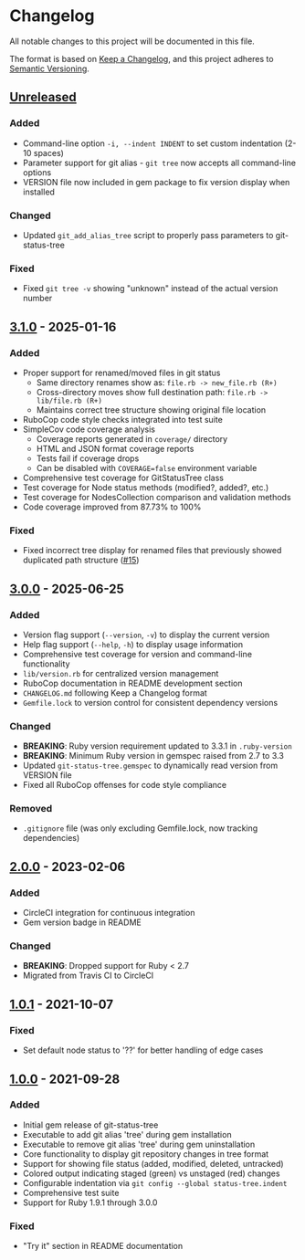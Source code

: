 # Changelog

All notable changes to this project will be documented in this file.

The format is based on [Keep a Changelog](https://keepachangelog.com/en/1.1.0/),
and this project adheres to [Semantic Versioning](https://semver.org/spec/v2.0.0.html).

## [Unreleased]

### Added
- Command-line option `-i, --indent INDENT` to set custom indentation (2-10 spaces)
- Parameter support for git alias - `git tree` now accepts all command-line options
- VERSION file now included in gem package to fix version display when installed

### Changed
- Updated `git_add_alias_tree` script to properly pass parameters to git-status-tree

### Fixed
- Fixed `git tree -v` showing "unknown" instead of the actual version number

## [3.1.0] - 2025-01-16

### Added
- Proper support for renamed/moved files in git status
  - Same directory renames show as: `file.rb -> new_file.rb (R+)`
  - Cross-directory moves show full destination path: `file.rb -> lib/file.rb (R+)`
  - Maintains correct tree structure showing original file location
- RuboCop code style checks integrated into test suite
- SimpleCov code coverage analysis
  - Coverage reports generated in `coverage/` directory
  - HTML and JSON format coverage reports
  - Tests fail if coverage drops
  - Can be disabled with `COVERAGE=false` environment variable
- Comprehensive test coverage for GitStatusTree class
- Test coverage for Node status methods (modified?, added?, etc.)
- Test coverage for NodesCollection comparison and validation methods
- Code coverage improved from 87.73% to 100%

### Fixed
- Fixed incorrect tree display for renamed files that previously showed duplicated path structure ([#15](https://github.com/wteuber/git-status-tree/issues/15))

## [3.0.0] - 2025-06-25

### Added
- Version flag support (`--version`, `-v`) to display the current version
- Help flag support (`--help`, `-h`) to display usage information
- Comprehensive test coverage for version and command-line functionality
- `lib/version.rb` for centralized version management
- RuboCop documentation in README development section
- `CHANGELOG.md` following Keep a Changelog format
- `Gemfile.lock` to version control for consistent dependency versions

### Changed
- **BREAKING**: Ruby version requirement updated to 3.3.1 in `.ruby-version`
- **BREAKING**: Minimum Ruby version in gemspec raised from 2.7 to 3.3
- Updated `git-status-tree.gemspec` to dynamically read version from VERSION file
- Fixed all RuboCop offenses for code style compliance

### Removed
- `.gitignore` file (was only excluding Gemfile.lock, now tracking dependencies)

## [2.0.0] - 2023-02-06

### Added
- CircleCI integration for continuous integration
- Gem version badge in README

### Changed
- **BREAKING**: Dropped support for Ruby < 2.7
- Migrated from Travis CI to CircleCI

## [1.0.1] - 2021-10-07

### Fixed
- Set default node status to '??' for better handling of edge cases

## [1.0.0] - 2021-09-28

### Added
- Initial gem release of git-status-tree
- Executable to add git alias 'tree' during gem installation
- Executable to remove git alias 'tree' during gem uninstallation
- Core functionality to display git repository changes in tree format
- Support for showing file status (added, modified, deleted, untracked)
- Colored output indicating staged (green) vs unstaged (red) changes
- Configurable indentation via `git config --global status-tree.indent`
- Comprehensive test suite
- Support for Ruby 1.9.1 through 3.0.0

### Fixed
- "Try it" section in README documentation

[Unreleased]: https://github.com/wteuber/git-status-tree/compare/v3.1.0...HEAD
[3.1.0]: https://github.com/wteuber/git-status-tree/compare/v3.0.0...v3.1.0
[3.0.0]: https://github.com/wteuber/git-status-tree/compare/v2.0.0...v3.0.0
[2.0.0]: https://github.com/wteuber/git-status-tree/compare/v1.0.1...v2.0.0
[1.0.1]: https://github.com/wteuber/git-status-tree/compare/v1.0.0...v1.0.1
[1.0.0]: https://github.com/wteuber/git-status-tree/releases/tag/v1.0.0 